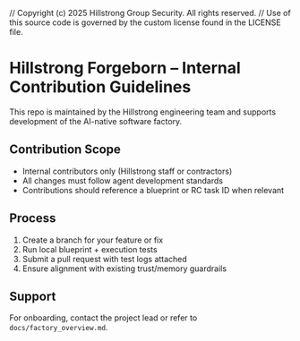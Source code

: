 // Copyright (c) 2025 Hillstrong Group Security. All rights reserved.
// Use of this source code is governed by the custom license found in the LICENSE file.

# Hillstrong Forgeborn – Internal Contribution Guidelines

This repo is maintained by the Hillstrong engineering team and supports development of the AI-native software factory.

## Contribution Scope
- Internal contributors only (Hillstrong staff or contractors)
- All changes must follow agent development standards
- Contributions should reference a blueprint or RC task ID when relevant

## Process
1. Create a branch for your feature or fix
2. Run local blueprint + execution tests
3. Submit a pull request with test logs attached
4. Ensure alignment with existing trust/memory guardrails

## Support
For onboarding, contact the project lead or refer to `docs/factory_overview.md`.